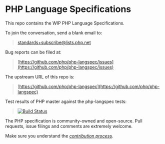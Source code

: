 # PHP Language Specifications

This repo contains the WIP PHP Language Specifications.

To join the conversation, send a blank email to:

> [standards+subscribe@lists.php.net](mailto:standards+subscribe@lists.php.net)

Bug reports can be filed at:

> [https://github.com/php/php-langspec/issues](https://github.com/php/php-langspec/issues)

The upstream URL of this repo is:

> [https://github.com/php/php-langspec](https://github.com/php/php-langspec)

Test results of PHP master against the php-langspec tests:

> [![Build Status](https://travis-ci.org/php/php-langspec.svg?branch=master)](https://travis-ci.org/php/php-langspec)

The PHP specification is community-owned and open-source. Pull requests,
issue filings and comments are extremely welcome.

Make sure you understand the [*contribution process*](CONTRIBUTING.md).

